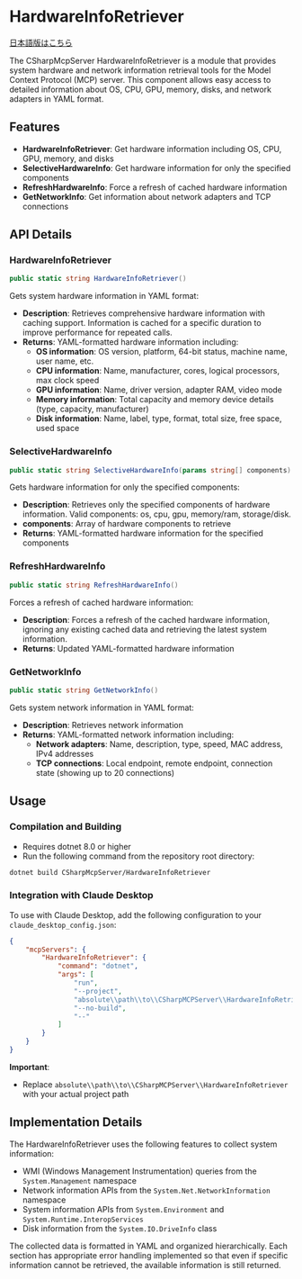 ﻿# HardwareInfoRetriever

[日本語版はこちら](README.ja.md)

The CSharpMcpServer HardwareInfoRetriever is a module that provides system hardware and network information retrieval tools for the Model Context Protocol (MCP) server. This component allows easy access to detailed information about OS, CPU, GPU, memory, disks, and network adapters in YAML format.

## Features
- **HardwareInfoRetriever**: Get hardware information including OS, CPU, GPU, memory, and disks
- **SelectiveHardwareInfo**: Get hardware information for only the specified components
- **RefreshHardwareInfo**: Force a refresh of cached hardware information
- **GetNetworkInfo**: Get information about network adapters and TCP connections

## API Details

### HardwareInfoRetriever
```csharp
public static string HardwareInfoRetriever()
```
Gets system hardware information in YAML format:
- **Description**: Retrieves comprehensive hardware information with caching support. Information is cached for a specific duration to improve performance for repeated calls.
- **Returns**: YAML-formatted hardware information including:
  - **OS information**: OS version, platform, 64-bit status, machine name, user name, etc.
  - **CPU information**: Name, manufacturer, cores, logical processors, max clock speed
  - **GPU information**: Name, driver version, adapter RAM, video mode
  - **Memory information**: Total capacity and memory device details (type, capacity, manufacturer)
  - **Disk information**: Name, label, type, format, total size, free space, used space

### SelectiveHardwareInfo
```csharp
public static string SelectiveHardwareInfo(params string[] components)
```
Gets hardware information for only the specified components:
- **Description**: Retrieves only the specified components of hardware information. Valid components: os, cpu, gpu, memory/ram, storage/disk.
- **components**: Array of hardware components to retrieve
- **Returns**: YAML-formatted hardware information for the specified components

### RefreshHardwareInfo
```csharp
public static string RefreshHardwareInfo()
```
Forces a refresh of cached hardware information:
- **Description**: Forces a refresh of the cached hardware information, ignoring any existing cached data and retrieving the latest system information.
- **Returns**: Updated YAML-formatted hardware information

### GetNetworkInfo
```csharp
public static string GetNetworkInfo()
```
Gets system network information in YAML format:
- **Description**: Retrieves network information
- **Returns**: YAML-formatted network information including:
  - **Network adapters**: Name, description, type, speed, MAC address, IPv4 addresses
  - **TCP connections**: Local endpoint, remote endpoint, connection state (showing up to 20 connections)

## Usage

### Compilation and Building
- Requires dotnet 8.0 or higher
- Run the following command from the repository root directory:

```bash
dotnet build CSharpMcpServer/HardwareInfoRetriever
```

### Integration with Claude Desktop
To use with Claude Desktop, add the following configuration to your `claude_desktop_config.json`:

```json
{
    "mcpServers": {
        "HardwareInfoRetriever": {
            "command": "dotnet",
            "args": [
                "run",
                "--project",
                "absolute\\path\\to\\CSharpMCPServer\\HardwareInfoRetriever",
                "--no-build",
                "--"
            ]
        }
    }
}
```

**Important**: 
- Replace `absolute\\path\\to\\CSharpMCPServer\\HardwareInfoRetriever` with your actual project path

## Implementation Details

The HardwareInfoRetriever uses the following features to collect system information:

- WMI (Windows Management Instrumentation) queries from the `System.Management` namespace
- Network information APIs from the `System.Net.NetworkInformation` namespace
- System information APIs from `System.Environment` and `System.Runtime.InteropServices`
- Disk information from the `System.IO.DriveInfo` class

The collected data is formatted in YAML and organized hierarchically. Each section has appropriate error handling implemented so that even if specific information cannot be retrieved, the available information is still returned.